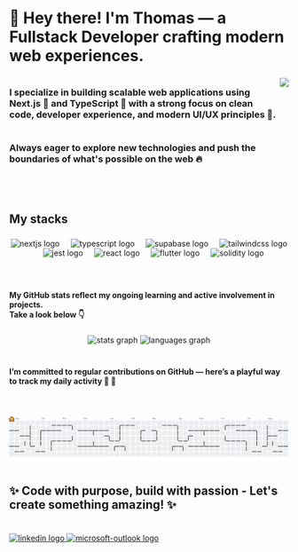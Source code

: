 <h1 align="left">👋 Hey there! I'm Thomas — a Fullstack Developer crafting modern web experiences.</h1>

###

<img align="right" height="204" src="https://media0.giphy.com/media/v1.Y2lkPTc5MGI3NjExbzU1aXA0YnMyYXhicmZvdnByNXhyZXRwZTNhbDlyY2g4cnRyZDc2eCZlcD12MV9pbnRlcm5hbF9naWZfYnlfaWQmY3Q9Zw/sGIxhunddTUOHlHXgu/giphy.gif"  />

#

<h3 align="left">I specialize in building scalable web applications using Next.js 🚀 and TypeScript 💙 with a strong focus on clean code, developer experience, and modern UI/UX principles 🎨.<br><br><br>Always eager to explore new technologies and push the boundaries of what's possible on the web 🔥</h3>

#

<br clear="both">

<h2 align="left">My stacks</h2>

###

<div align="center">
  <img src="https://skillicons.dev/icons?i=nextjs" height="30" alt="nextjs logo"  />
  <img width="12" />
  <img src="https://skillicons.dev/icons?i=ts" height="30" alt="typescript logo"  />
  <img width="12" />
  <img src="https://cdn.simpleicons.org/supabase/3ECF8E" height="30" alt="supabase logo"  />
  <img width="12" />
  <img src="https://cdn.simpleicons.org/tailwindcss/06B6D4" height="30" alt="tailwindcss logo"  />
  <img width="12" />
  <img src="https://cdn.simpleicons.org/jest/C21325" height="30" alt="jest logo"  />
  <img width="12" />
  <img src="https://cdn.jsdelivr.net/gh/devicons/devicon/icons/react/react-original.svg" height="30" alt="react logo"  />
  <img width="12" />
  <img src="https://cdn.jsdelivr.net/gh/devicons/devicon/icons/flutter/flutter-original.svg" height="30" alt="flutter logo"  />
  <img width="12" />
  <img src="https://skillicons.dev/icons?i=solidity" height="30" alt="solidity logo"  />
</div>

###

<br clear="both">

<h4 align="left">My GitHub stats reflect my ongoing learning and active involvement in projects.<br>Take a look below 👇</h4>

###

<div align="center">
  <img src="https://github-readme-stats.vercel.app/api?username=N0rooo&hide_title=false&hide_rank=false&show_icons=true&include_all_commits=true&count_private=true&disable_animations=false&theme=dark&locale=en&hide_border=false" height="150" alt="stats graph"  />
  <img src="https://github-readme-stats.vercel.app/api/top-langs?username=N0rooo&locale=en&hide_title=false&layout=compact&card_width=320&langs_count=5&theme=dark&hide_border=false" height="150" alt="languages graph"  />
</div>

#

<h4 align="left">I’m committed to regular contributions on GitHub — here’s a playful way to track my daily activity 👻 👻</h4>

#

<br clear="both">

<picture>
  <source media="(prefers-color-scheme: dark)" srcset="https://raw.githubusercontent.com/N0rooo/N0rooo/output/pacman-contribution-graph-dark.svg">
  <source media="(prefers-color-scheme: light)" srcset="https://raw.githubusercontent.com/N0rooo/N0rooo/output/pacman-contribution-graph.svg">
  <img alt="pacman contribution graph" src="https://raw.githubusercontent.com/N0rooo/N0rooo/output/pacman-contribution-graph.svg">
</picture>

#

<h2 align="left">✨ Code with purpose, build with passion - Let's create something amazing! ✨</h2>

#

<div align="left">
  <a href="https://www.linkedin.com/in/thomas-aubert-0718ba207/" target="_blank">
    <img src="https://raw.githubusercontent.com/maurodesouza/profile-readme-generator/master/src/assets/icons/social/linkedin/default.svg" width="52" height="40" alt="linkedin logo"  />
  </a>
  <a href="mailto:t.aubert.dev@outlook.com" target="_blank">
    <img src="https://raw.githubusercontent.com/maurodesouza/profile-readme-generator/master/src/assets/icons/social/microsoft-outlook/default.svg" width="52" height="40" alt="microsoft-outlook logo"  />
  </a>
</div>
